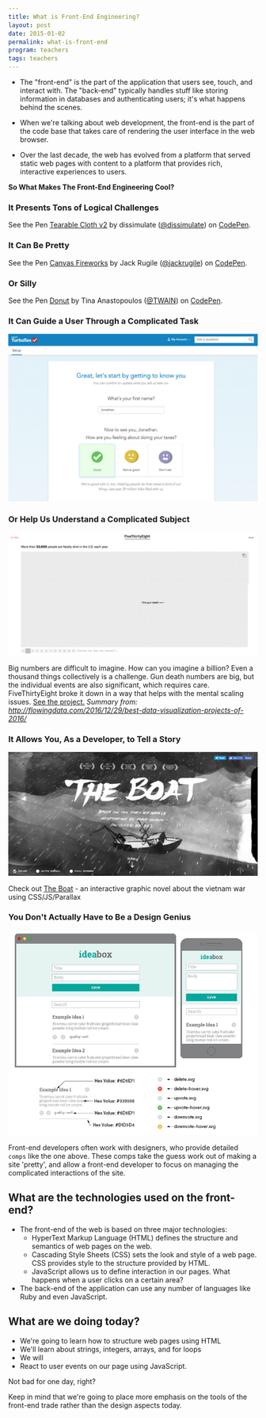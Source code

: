 ```yaml
---
title: What is Front-End Engineering?
layout: post
date: 2015-01-02
permalink: what-is-front-end
program: teachers
tags: teachers
---
```


- The "front-end" is the part of the application that users see, touch, and interact with. The "back-end" typically handles stuff like storing information in databases and authenticating users; it's what happens behind the scenes.

- When we're talking about web development, the front-end is the part of the code base that takes care of rendering the user interface in the web browser.

- Over the last decade, the web has evolved from a platform that served static web pages with content to a platform that provides rich, interactive experiences to users.

**So What Makes The Front-End Engineering Cool?**

### It Presents Tons of Logical Challenges

<p data-height="500" data-theme-id="23788" data-slug-hash="eZxEBO" data-default-tab="result" data-user="dissimulate" data-embed-version="2" data-pen-title="Tearable Cloth v2" data-preview="true" class="codepen">See the Pen <a href="http://codepen.io/dissimulate/pen/eZxEBO/">Tearable Cloth v2</a> by dissimulate (<a href="http://codepen.io/dissimulate">@dissimulate</a>) on <a href="http://codepen.io">CodePen</a>.</p>
<script async src="https://production-assets.codepen.io/assets/embed/ei.js"></script>

### It Can Be Pretty

<p data-height="500" data-theme-id="dark" data-slug-hash="acAgx" data-default-tab="result" data-user="jackrugile" data-embed-version="2" data-pen-title="Canvas Fireworks" data-preview="true" class="codepen">See the Pen <a href="http://codepen.io/jackrugile/pen/acAgx/">Canvas Fireworks</a> by Jack Rugile (<a href="http://codepen.io/jackrugile">@jackrugile</a>) on <a href="http://codepen.io">CodePen</a>.</p>
<script async src="https://production-assets.codepen.io/assets/embed/ei.js"></script>

### Or Silly

<p data-height="500" data-theme-id="23788" data-slug-hash="VpJVgx" data-default-tab="result" data-user="TWAIN" data-embed-version="2" data-pen-title="Donut" data-preview="true" class="codepen">See the Pen <a href="http://codepen.io/TWAIN/pen/VpJVgx/">Donut</a> by Tina Anastopoulos (<a href="http://codepen.io/TWAIN">@TWAIN</a>) on <a href="http://codepen.io">CodePen</a>.</p>
<script async src="https://production-assets.codepen.io/assets/embed/ei.js"></script>

### It Can Guide a User Through a Complicated Task

![turbo tax guides a user](/images/turbo-tax.jpg)

### Or Help Us Understand a Complicated Subject

![FiveThirtyEight Gun Violence statistics](/images/gun-america.png)

Big numbers are difficult to imagine. How can you imagine a billion? Even a thousand things collectively is a challenge. Gun death numbers are big, but the individual events are also significant, which requires care. FiveThirtyEight broke it down in a way that helps with the mental scaling issues. [See the project.](http://fivethirtyeight.com/features/gun-deaths/)
<cite>Summary from: http://flowingdata.com/2016/12/29/best-data-visualization-projects-of-2016/</cite>

### It Allows You, As a Developer, to Tell a Story

![the boat image](/images/the-boat.png)

Check out [The Boat](http://www.sbs.com.au/theboat/) - an interactive graphic novel about the vietnam war using CSS/JS/Parallax

### You Don't Actually Have to Be a Design Genius

![An image of a typical comp - with mobile and desktop layouts - hex values and images for all the icons](/images/comp.jpeg)

Front-end developers often work with designers, who provide detailed `comps` like the one above. These comps take the guess work out of making a site 'pretty', and allow a front-end developer to focus on managing the complicated interactions of the site.

## What are the technologies used on the front-end?

- The front-end of the web is based on three major technologies:
  - HyperText Markup Language (HTML) defines the structure and semantics of web pages on the web.
  - Cascading Style Sheets (CSS) sets the look and style of a web page. CSS provides style to the structure provided by HTML.
  - JavaScript allows us to define interaction in our pages. What happens when a user clicks on a certain area?
- The back-end of the application can use any number of languages like Ruby and even JavaScript.

## What are we doing today?

- We're going to learn how to structure web pages using HTML
- We'll learn about strings, integers, arrays, and for loops
- We will 
- React to user events on our page using JavaScript.

Not bad for one day, right?

Keep in mind that we're going to place more emphasis on the tools of the front-end trade rather than the design aspects today.
